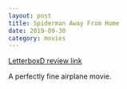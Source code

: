 ```yaml
---
layout: post
title: Spiderman Away From Home
date: 2019-09-30
category: movies
---
```

 
[LetterboxD review link](https://letterboxd.com/samarthbhaskar/film/spider-man-far-from-home/)

A perfectly fine airplane movie.